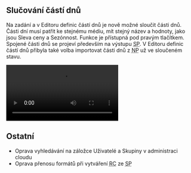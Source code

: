 ﻿---
categories: [fenix]
layout: fenix
---
## Slučování částí dnů
Na zadání a v Editoru definic částí dnů je nově možné sloučit části dnů. Části dní musí patřit ke stejnému médiu, mít stejný název a hodnoty, jako jsou Sleva ceny a Sezónnost. Funkce je přístupná pod pravým tlačítkem. Spojené části dnů se projeví především na výstupu <abbr title="Strategický plán">SP</abbr>. V Editoru definic částí dnů přibyla také volba importovat části dnů z <abbr title="Nákupní podmínky">NP</abbr> už ve sloučeném stavu.  

<video src="{{site.url}}/data/spojovanidaypartu.mp4" type="video/mp4" controls>Spojování daypartů</video>

## Ostatní
<ul>
	<li>Oprava vyhledávání na záložce Uživatelé a Skupiny v administraci cloudu</li>
	<li>Oprava přenosu formátů při vytváření <abbr title="Reachové křivky">RC</abbr> ze <abbr title="Strategický plán">SP</abbr></li>
</ul>
